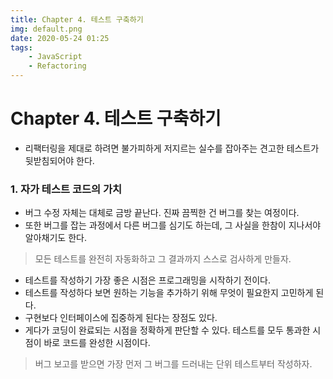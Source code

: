 ```yaml
---
title: Chapter 4. 테스트 구축하기
img: default.png
date: 2020-05-24 01:25
tags:
    - JavaScript
    - Refactoring
---
```

# Chapter 4. 테스트 구축하기
- 리팩터링을 제대로 하려면 불가피하게 저지르는 실수를 잡아주는 견고한 테스트가 뒷받침되어야 한다.

### 1. 자가 테스트 코드의 가치
- 버그 수정 자체는 대체로 금방 끝난다. 진짜 끔찍한 건 버그를 찾는 여정이다.
- 또한 버그를 잡는 과정에서 다른 버그를 심기도 하는데, 그 사실을 한참이 지나서야 알아채기도 한다.

> 모든 테스트를 완전히 자동화하고 그 결과까지 스스로 검사하게 만들자.
- 테스트를 작성하기 가장 좋은 시점은 프로그래밍을 시작하기 전이다.
- 테스트를 작성하다 보면 원하는 기능을 추가하기 위해 무엇이 필요한지 고민하게 된다.
- 구현보다 인터페이스에 집중하게 된다는 장점도 있다.
- 게다가 코딩이 완료되는 시점을 정확하게 판단할 수 있다. 테스트를 모두 통과한 시점이 바로 코드를 완성한 시점이다.

> 버그 보고를 받으면 가장 먼저 그 버그를 드러내는 단위 테스트부터 작성하자.
